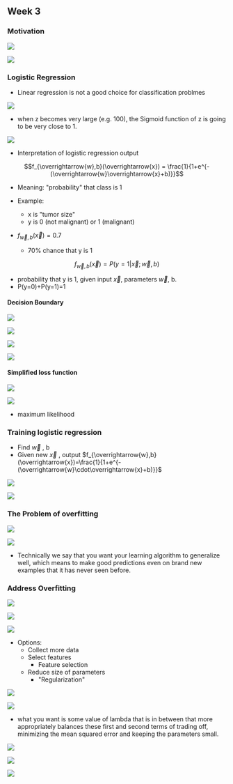 ## Week 3

### Motivation

![](Pictures/Classification01.png)

![](Pictures/Classification02.png)


### Logistic Regression
- Linear regression is not a good choice for classification problmes

![](Pictures/Classification03.png)

- when z becomes very large (e.g. 100), the Sigmoid function of z is going to be very close to 1. 

![](Pictures/Classification04.png)

- Interpretation of logistic regression output

$$f_{\overrightarrow{w},b}(\overrightarrow{x}) = \frac{1}{1+e^{-(\overrightarrow{w}\overrightarrow{x}+b)}}$$

- Meaning: "probability" that class is 1
- Example:
    - x is "tumor size"
    - y is 0 (not malignant) or 1 (malignant)

- $f_{\overrightarrow{w},b}(\overrightarrow{x}) = 0.7$
    - 70% chance that y is 1

$$f_{\overrightarrow{w},b}(\overrightarrow{x}) = P(y=1|\overrightarrow{x};\overrightarrow{w},b)$$

- probability that y is 1, given input $\overrightarrow{x}$, parameters $\overrightarrow{w}$, b.
- P(y=0)+P(y=1)=1

#### Decision Boundary

![](Pictures/Classification05.png)

![](Pictures/Classification06.png)

![](Pictures/Classification07.png)

![](Pictures/Classification08.png) 

#### Simplified loss function

![](Pictures/Classification09.png) 

![](Pictures/Classification10.png) 

- maximum likelihood


### Training logistic regression
- Find $\overrightarrow{w}$ , b
- Given new $\overrightarrow{x}$ , output $f_{\overrightarrow{w},b}(\overrightarrow{x})=\frac{1}{1+e^{-(\overrightarrow{w}\cdot\overrightarrow{x}+b)}}$

![](Pictures/Classification11.png) 

![](Pictures/Classification12.png) 

### The Problem of overfitting

![](Pictures/Overfit01.png) 

![](Pictures/Overfit02.png) 

- Technically we say that you want your learning algorithm to generalize well, which means to make good predictions even on brand new examples that it has never seen before.

### Address Overfitting

![](Pictures/Overfit03.png) 

![](Pictures/Overfit04.png) 

![](Pictures/Overfit05.png) 

- Options:
    - Collect more data
    - Select features
        - Feature selection
    - Reduce size of parameters
        - "Regularization"

![](Pictures/Overfit06.png) 

![](Pictures/Overfit07.png) 

-  what you want is some value of lambda that is in between that more appropriately balances these first and second terms of trading off, minimizing the mean squared error and keeping the parameters small.

![](Pictures/Overfit08.png) 

![](Pictures/Overfit09.png) 

![](Pictures/Overfit10.png) 